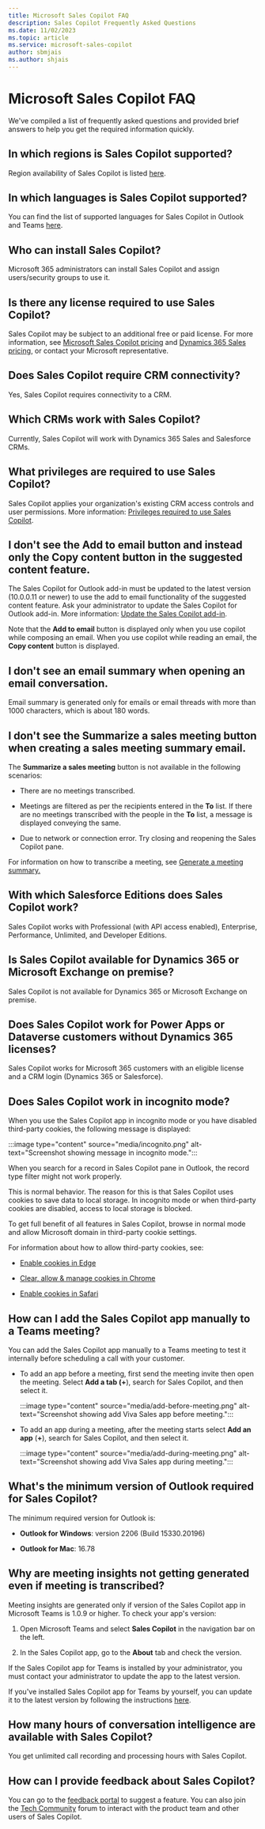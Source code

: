 ```yaml
---
title: Microsoft Sales Copilot FAQ
description: Sales Copilot Frequently Asked Questions
ms.date: 11/02/2023
ms.topic: article
ms.service: microsoft-sales-copilot
author: sbmjais
ms.author: shjais
---
```


# Microsoft Sales Copilot FAQ

We've compiled a list of frequently asked questions and provided brief answers to help you get the required information quickly.

## In which regions is Sales Copilot supported?

Region availability of Sales Copilot is listed [here](introduction.md#region-availability).

## In which languages is Sales Copilot supported?

You can find the list of supported languages for Sales Copilot in Outlook and Teams [here](supported-languages.md).

## Who can install Sales Copilot?

Microsoft 365 administrators can install Sales Copilot and assign users/security groups to use it.

## Is there any license required to use Sales Copilot?

Sales Copilot may be subject to an additional free or paid license. For more information, see [Microsoft Sales Copilot pricing](https://www.microsoft.com/ai/microsoft-sales-copilot#featuresandpricing) and [Dynamics 365 Sales pricing](https://dynamics.microsoft.com/pricing/#Sales), or contact your Microsoft representative.

## Does Sales Copilot require CRM connectivity?

Yes, Sales Copilot requires connectivity to a CRM.

## Which CRMs work with Sales Copilot?

Currently, Sales Copilot will work with Dynamics 365 Sales and Salesforce CRMs.

## What privileges are required to use Sales Copilot?

Sales Copilot applies your organization's existing CRM access controls and user permissions. More information: [Privileges required to use Sales Copilot](install-viva-sales.md#privileges-required-to-use-sales-copilot).

## I don't see the Add to email button and instead only the Copy content button in the suggested content feature.

The Sales Copilot for Outlook add-in must be updated to the latest version (10.0.0.11 or newer) to use the add to email functionality of the suggested content feature. Ask your administrator to update the Sales Copilot for Outlook add-in. More information: [Update the Sales Copilot add-in](install-viva-sales-as-an-integrated-app.md#update-the-sales-copilot-add-in).

Note that the **Add to email** button is displayed only when you use copilot while composing an email. When you use copilot while reading an email, the **Copy content** button is displayed.

## I don't see an email summary when opening an email conversation.

Email summary is generated only for emails or email threads with more than 1000 characters, which is about 180 words.

## I don't see the Summarize a sales meeting button when creating a sales meeting summary email.

The **Summarize a sales meeting** button is not available in the following scenarios:

- There are no meetings transcribed.

- Meetings are filtered as per the recipients entered in the **To** list. If there are no meetings transcribed with the people in the **To** list, a message is displayed conveying the same.

- Due to network or connection error. Try closing and reopening the Sales Copilot pane.

For information on how to transcribe a meeting, see [Generate a meeting summary.](generate-meeting-summary.md)

## With which Salesforce Editions does Sales Copilot work?

Sales Copilot works with Professional (with API access enabled), Enterprise, Performance, Unlimited, and Developer Editions.

## Is Sales Copilot available for Dynamics 365 or Microsoft Exchange on premise?

Sales Copilot is not available for Dynamics 365 or Microsoft Exchange on premise.

## Does Sales Copilot work for Power Apps or Dataverse customers without Dynamics 365 licenses?

Sales Copilot works for Microsoft 365 customers with an eligible license and a CRM login (Dynamics 365 or Salesforce).

## Does Sales Copilot work in incognito mode?

When you use the Sales Copilot app in incognito mode or you have disabled third-party cookies, the following message is displayed:

:::image type="content" source="media/incognito.png" alt-text="Screenshot showing message in incognito mode.":::

When you search for a record in Sales Copilot pane in Outlook, the record type filter might not work properly.

This is normal behavior. The reason for this is that Sales Copilot uses cookies to save data to local storage. In incognito mode or when third-party cookies are disabled, access to local storage is blocked.

To get full benefit of all features in Sales Copilot, browse in normal mode and allow Microsoft domain in third-party cookie settings.

For information about how to allow third-party cookies, see:

- [Enable cookies in Edge](https://support.microsoft.com/office/enable-cookies-6b018d22-1d24-43d9-8543-3d35ddb2cb52)

- [Clear, allow & manage cookies in Chrome](https://support.google.com/chrome/answer/95647)

- [Enable cookies in Safari](https://support.apple.com/guide/safari/ibrw850f6c51/mac)

## How can I add the Sales Copilot app manually to a Teams meeting?

You can add the Sales Copilot app manually to a Teams meeting to test it internally before scheduling a call with your customer.

- To add an app before a meeting, first send the meeting invite then open the meeting. Select **Add a tab **(**+**), search for Sales Copilot, and then select it.

    :::image type="content" source="media/add-before-meeting.png" alt-text="Screenshot showing add Viva Sales app before meeting.":::

- To add an app during a meeting, after the meeting starts select **Add an app** (**+**), search for Sales Copilot, and then select it.

    :::image type="content" source="media/add-during-meeting.png" alt-text="Screenshot showing add Viva Sales app during meeting.":::

## What's the minimum version of Outlook required for Sales Copilot?

The minimum required version for Outlook is:

- **Outlook for Windows**: version 2206 (Build 15330.20196)

- **Outlook for Mac**: 16.78

## Why are meeting insights not getting generated even if meeting is transcribed?

Meeting insights are generated only if version of the Sales Copilot app in Microsoft Teams is 1.0.9 or higher. To check your app's version:

1. Open Microsoft Teams and select **Sales Copilot** in the navigation bar on the left.

1. In the Sales Copilot app, go to the **About** tab and check the version.

If the Sales Copilot app for Teams is installed by your administrator, you must contact your administrator to update the app to the latest version.

If you've installed Sales Copilot app for Teams by yourself, you can update it to the latest version by following the instructions [here](https://support.microsoft.com/office/update-an-app-3d53d136-5c5d-4dfa-9602-01e6fdd8015b).

## How many hours of conversation intelligence are available with Sales Copilot?

You get unlimited call recording and processing hours with Sales Copilot.

## How can I provide feedback about Sales Copilot?

You can go to the [feedback portal](https://feedbackportal.microsoft.com/feedback/forum/7fcacc26-460c-ed11-b83d-000d3a4d91d1) to suggest a feature. You can also join the [Tech Community](https://techcommunity.microsoft.com/t5/viva-sales/bd-p/VivaSales) forum to interact with the product team and other users of Sales Copilot.
